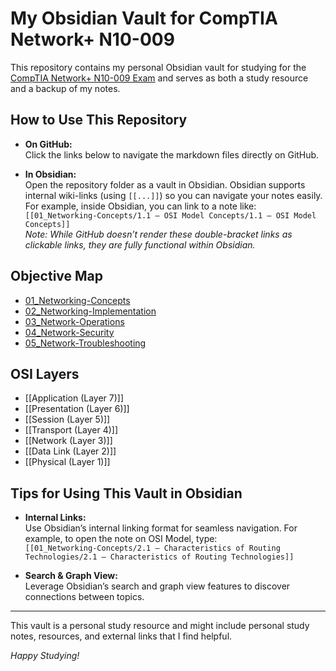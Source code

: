 # My Obsidian Vault for CompTIA Network+ N10-009

This repository contains my personal Obsidian vault for studying for the [CompTIA Network+ N10-009 Exam](https://www.comptia.org/certifications/network) and serves as both a study resource and a backup of my notes.

## How to Use This Repository

- **On GitHub:**  
  Click the links below to navigate the markdown files directly on GitHub.

- **In Obsidian:**  
  Open the repository folder as a vault in Obsidian. Obsidian supports internal wiki-links (using `[[...]]`) so you can navigate your notes easily. For example, inside Obsidian, you can link to a note like:  
  `[[01_Networking-Concepts/1.1 – OSI Model Concepts/1.1 – OSI Model Concepts]]`  
  *Note: While GitHub doesn’t render these double-bracket links as clickable links, they are fully functional within Obsidian.*

## Objective Map

- [01_Networking-Concepts](./01_Networking-Concepts/Networking-Concepts.md)
- [02_Networking-Implementation](./02_Networking-Implementation/Networking-Implementation.md)
- [03_Network-Operations](./03_Network-Operations/Network-Operations.md)
- [04_Network-Security](./04_Network-Security/Network-Security.md)
- [05_Network-Troubleshooting](./05_Network-Troubleshooting/Network-Troubleshooting.md)

## OSI Layers

- [[Application (Layer 7)]]
- [[Presentation (Layer 6)]]
- [[Session (Layer 5)]]
- [[Transport (Layer 4)]]
- [[Network (Layer 3)]]
- [[Data Link (Layer 2)]]
- [[Physical (Layer 1)]]

## Tips for Using This Vault in Obsidian

- **Internal Links:**  
  Use Obsidian’s internal linking format for seamless navigation. For example, to open the note on OSI Model, type:  
  `[[01_Networking-Concepts/2.1 – Characteristics of Routing Technologies/2.1 – Characteristics of Routing Technologies]]`

- **Search & Graph View:**  
  Leverage Obsidian’s search and graph view features to discover connections between topics.

---

This vault is a personal study resource and might include personal study notes, resources, and external links that I find helpful.

*Happy Studying!*
